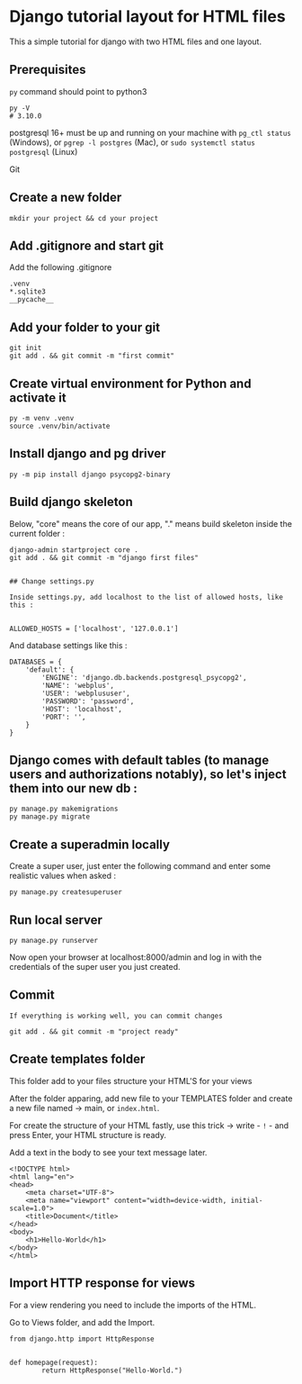 # Django tutorial layout for HTML files 

This a simple tutorial for django with two HTML files and one layout.

## Prerequisites

`py` command should point to python3

```shell
py -V
# 3.10.0
```

postgresql 16+ must be up and running on your machine with `pg_ctl status` (Windows), or `pgrep -l postgres` (Mac), or `sudo systemctl status postgresql` (Linux)


Git 

## Create a new folder

```shell
mkdir your project && cd your project
```

## Add .gitignore and start git

Add the following .gitignore

```shell
.venv
*.sqlite3
__pycache__
```

## Add your folder to your git 

```shell
git init
git add . && git commit -m "first commit"
```

## Create virtual environment for Python and activate it

```shell
py -m venv .venv
source .venv/bin/activate
```

## Install django and pg driver

```shell
py -m pip install django psycopg2-binary
```

## Build django skeleton

Below, "core" means the core of our app, "." means build skeleton inside the current folder :

```shell
django-admin startproject core .
git add . && git commit -m "django first files"


## Change settings.py

Inside settings.py, add localhost to the list of allowed hosts, like this :


ALLOWED_HOSTS = ['localhost', '127.0.0.1']
```

And database settings like this :

```
DATABASES = {
    'default': {
        'ENGINE': 'django.db.backends.postgresql_psycopg2',
        'NAME': 'webplus',
        'USER': 'webplususer',
        'PASSWORD': 'password',
        'HOST': 'localhost',
        'PORT': '',
    }
}
```


## Django comes with default tables (to manage users and authorizations notably), so let's inject them into our new db :

```
py manage.py makemigrations 
py manage.py migrate 
```

## Create a superadmin locally
Create a super user, just enter the following command and enter some realistic values when asked :

```py manage.py createsuperuser```

## Run local server ##
```
py manage.py runserver
```
Now open your browser at localhost:8000/admin and log in with the credentials of the super user you just created.

## Commit
```
If everything is working well, you can commit changes

git add . && git commit -m "project ready"
```

## Create templates folder

This folder add to your files structure your HTML'S for your views

After the folder apparing, add new file to your TEMPLATES folder and create a new file named -> main, or `index.html`.

For create the structure of your HTML fastly, use this trick -> write - `!` - and press Enter, your HTML structure is ready.

Add a text in the body to see your text message later.

```
<!DOCTYPE html>
<html lang="en">
<head>
    <meta charset="UTF-8">
    <meta name="viewport" content="width=device-width, initial-scale=1.0">
    <title>Document</title>
</head>
<body>
    <h1>Hello-World</h1>
</body>
</html>
```
## Import HTTP response for views

For a view rendering you need to include the imports of the HTML.

Go to Views folder, and add the Import.

```
from django.http import HttpResponse


def homepage(request):
        return HttpResponse("Hello-World.")
```
